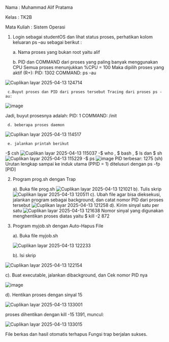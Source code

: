 Nama : Muhammad Alif Pratama

Kelas : TK2B

Mata Kuliah : Sistem Operasi

1.  Login sebagai studentOS dan lihat status proses, perhatikan kolom keluaran ps –au sebagai 
berikut :

     a. Nama proses yang bukan root yaitu alif

     b. PID dan COMMAND dari proses yang paling banyak menggunakan CPU Semua proses menunjukkan %CPU = 100 Maka dipilih proses yang aktif (R+): PID: 1302 COMMAND: ps -au

  ![Cuplikan layar 2025-04-13 124714](https://github.com/user-attachments/assets/0202d50a-38de-4989-87ce-28f77c0eceaa)


     c.Buyut proses dan PID dari proses tersebut Tracing dari proses ps -au:
 
 ![image](https://github.com/user-attachments/assets/2f7d4dd7-ee8e-484e-827d-761d35b16e3d)

Jadi, buyut prosesnya adalah: 
PID: 1   COMMAND: /init

     d. beberapa proses daemon 

  ![Cuplikan layar 2025-04-13 114517](https://github.com/user-attachments/assets/f0e06c04-2c65-4dcf-9ca2-8f57ef05efc9)

     e. jalankan printah berikut
  -$ csh
 ![Cuplikan layar 2025-04-13 115037](https://github.com/user-attachments/assets/b1f74178-bac7-422a-abee-cc2369d3de6f)
-$ who , $ bash , $ ls dan $ sh
![Cuplikan layar 2025-04-13 115229](https://github.com/user-attachments/assets/9d7aefec-3659-41c4-a1e4-2a6a6b544ee7)
-$ ps
![image](https://github.com/user-attachments/assets/7f6cccc1-3c10-40bc-b17e-284121e4865d)
PID terbesar: 1275 (sh) Urutan lengkap sampai ke induk utama (PPID = 1) ditelusuri dengan ps -fp [PID]

2. Program prog.sh dengan Trap

   a). Buka file prog.sh
   ![Cuplikan layar 2025-04-13 121021](https://github.com/user-attachments/assets/898b8e16-be55-4610-8807-0c926923c740)
   b). Tulis skrip
   ![Cuplikan layar 2025-04-13 120511](https://github.com/user-attachments/assets/7e6e19d2-1c63-417f-be40-04b8ba55caf3)
   c). Ubah file agar bisa dieksekusi, jalankan program sebagai background, dan catat nomor PID dari proses tersebut
   ![Cuplikan layar 2025-04-13 121258](https://github.com/user-attachments/assets/c1e9ebf9-2e4b-4bb7-a2db-285558bde671)
   d). Kirim sinyal satu per satu
![Cuplikan layar 2025-04-13 121638](https://github.com/user-attachments/assets/f2ddaf7a-5e59-470c-9cc1-acc1a5c913e1)
   Nomor sinyal yang digunakan menghentikan proses diatas yaitu $ kill -2 872
3. Program myjob.sh dengan Auto-Hapus File

   a). Buka file myjob.sh

   ![Cuplikan layar 2025-04-13 122233](https://github.com/user-attachments/assets/38d141a2-cdc0-4628-9d51-9eee68cee82c)

   b). Isi skrip

  ![Cuplikan layar 2025-04-13 122154](https://github.com/user-attachments/assets/cf0e65f5-5047-4930-89d6-7d6d2166fad6)


   c). Buat executable, jalankan dibackground, dan Cek nomor PID nya

  ![image](https://github.com/user-attachments/assets/b262befa-baa9-4b2d-96e8-650b5172d19d)

   d). Hentikan proses dengan sinyal 15 

   ![Cuplikan layar 2025-04-13 133001](https://github.com/user-attachments/assets/18c674c5-1d01-4b4e-b34d-b9a2d2dc88d2)
   
   proses dihentikan dengan kill -15 1391, muncul:
   
   ![Cuplikan layar 2025-04-13 133015](https://github.com/user-attachments/assets/c74a5cb9-1e35-4007-802d-c69a03ecd8ca)

File berkas dan hasil otomatis terhapus Fungsi trap berjalan sukses.


   


   

   




  

   




